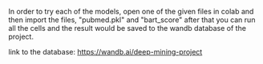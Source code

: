 In order to try each of the models, open one of the given files in colab and then import the files, "pubmed.pkl" and "bart_score" after that you can run all the cells and the result would be saved to the wandb database of the project.

link to the database:
https://wandb.ai/deep-mining-project